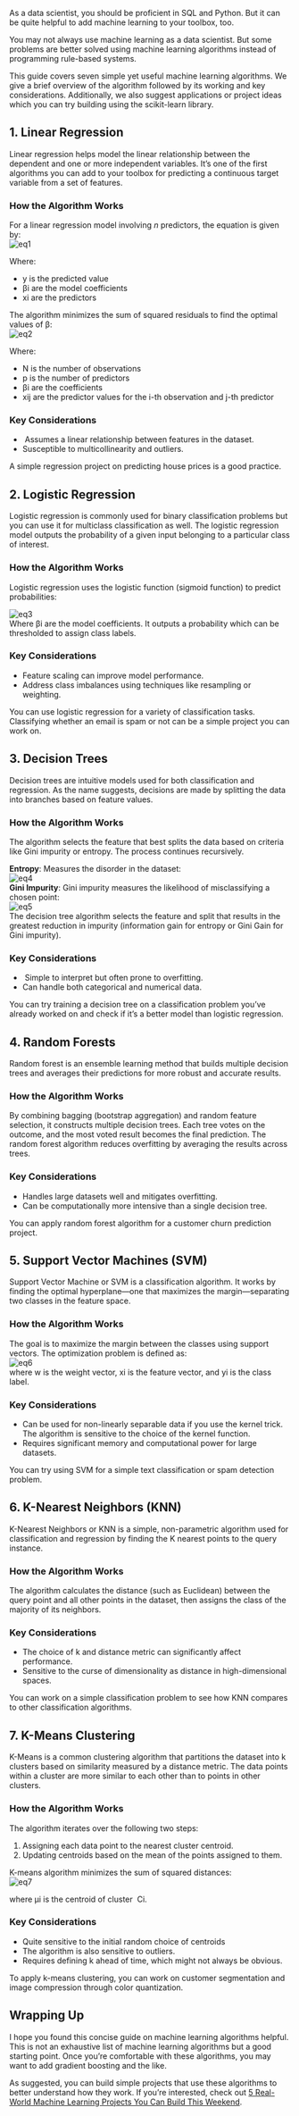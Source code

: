 
As a data scientist, you should be proficient in SQL and Python. But it can be quite helpful to add machine learning to your toolbox, too.

You may not always use machine learning as a data scientist. But some problems are better solved using machine learning algorithms instead of programming rule-based systems.

This guide covers seven simple yet useful machine learning algorithms. We give a brief overview of the algorithm followed by its working and key considerations. Additionally, we also suggest applications or project ideas which you can try building using the scikit-learn library.

## 1. Linear Regression

Linear regression helps model the linear relationship between the dependent and one or more independent variables. It’s one of the first algorithms you can add to your toolbox for predicting a continuous target variable from a set of features.

### How the Algorithm Works

For a linear regression model involving _n_ predictors, the equation is given by:  
![eq1](https://www.kdnuggets.com/wp-content/uploads/lin.png)

Where:

- y is the predicted value
- βi are the model coefficients
- xi are the predictors

The algorithm minimizes the sum of squared residuals to find the optimal values of β:  
![eq2](https://www.kdnuggets.com/wp-content/uploads/rss.png)

Where:

- N is the number of observations
- p is the number of predictors
- βi are the coefficients
- xij are the predictor values for the i-th observation and j-th predictor

### Key Considerations

-  Assumes a linear relationship between features in the dataset.
- Susceptible to multicollinearity and outliers.

A simple regression project on predicting house prices is a good practice.

## 2. Logistic Regression

Logistic regression is commonly used for binary classification problems but you can use it for multiclass classification as well. The logistic regression model outputs the probability of a given input belonging to a particular class of interest.

### How the Algorithm Works

Logistic regression uses the logistic function (sigmoid function) to predict probabilities:

![eq3](https://www.kdnuggets.com/wp-content/uploads/logreg.png)  
Where βi are the model coefficients. It outputs a probability which can be thresholded to assign class labels.

### Key Considerations

- Feature scaling can improve model performance.
- Address class imbalances using techniques like resampling or weighting.

You can use logistic regression for a variety of classification tasks. Classifying whether an email is spam or not can be a simple project you can work on.

## 3. Decision Trees

Decision trees are intuitive models used for both classification and regression. As the name suggests, decisions are made by splitting the data into branches based on feature values.

### How the Algorithm Works

The algorithm selects the feature that best splits the data based on criteria like Gini impurity or entropy. The process continues recursively.

**Entropy**: Measures the disorder in the dataset:  
![eq4](https://www.kdnuggets.com/wp-content/uploads/entropy.png)  
**Gini Impurity**: Gini impurity measures the likelihood of misclassifying a chosen point:  
![eq5](https://www.kdnuggets.com/wp-content/uploads/gini.png)  
The decision tree algorithm selects the feature and split that results in the greatest reduction in impurity (information gain for entropy or Gini Gain for Gini impurity).

### Key Considerations

-  Simple to interpret but often prone to overfitting.
- Can handle both categorical and numerical data.

You can try training a decision tree on a classification problem you’ve already worked on and check if it’s a better model than logistic regression.

## 4. Random Forests

Random forest is an ensemble learning method that builds multiple decision trees and averages their predictions for more robust and accurate results.

### How the Algorithm Works

By combining bagging (bootstrap aggregation) and random feature selection, it constructs multiple decision trees. Each tree votes on the outcome, and the most voted result becomes the final prediction. The random forest algorithm reduces overfitting by averaging the results across trees.

### Key Considerations

- Handles large datasets well and mitigates overfitting.
- Can be computationally more intensive than a single decision tree.

You can apply random forest algorithm for a customer churn prediction project.

## 5. Support Vector Machines (SVM)

Support Vector Machine or SVM is a classification algorithm. It works by finding the optimal hyperplane—one that maximizes the margin—separating two classes in the feature space.

### How the Algorithm Works

The goal is to maximize the margin between the classes using support vectors. The optimization problem is defined as:  
![eq6](https://www.kdnuggets.com/wp-content/uploads/svm-1.png)  
where w is the weight vector, xi is the feature vector, and yi is the class label.

### Key Considerations

- Can be used for non-linearly separable data if you use the kernel trick. The algorithm is sensitive to the choice of the kernel function.
- Requires significant memory and computational power for large datasets.

You can try using SVM for a simple text classification or spam detection problem.

## 6. K-Nearest Neighbors (KNN)

K-Nearest Neighbors or KNN is a simple, non-parametric algorithm used for classification and regression by finding the K nearest points to the query instance.

### How the Algorithm Works

The algorithm calculates the distance (such as Euclidean) between the query point and all other points in the dataset, then assigns the class of the majority of its neighbors.

### Key Considerations

- The choice of k and distance metric can significantly affect performance.
- Sensitive to the curse of dimensionality as distance in high-dimensional spaces.

You can work on a simple classification problem to see how KNN compares to other classification algorithms.

## 7. K-Means Clustering

K-Means is a common clustering algorithm that partitions the dataset into k clusters based on similarity measured by a distance metric. The data points within a cluster are more similar to each other than to points in other clusters.

### How the Algorithm Works

The algorithm iterates over the following two steps:

1. Assigning each data point to the nearest cluster centroid.
2. Updating centroids based on the mean of the points assigned to them.

K-means algorithm minimizes the sum of squared distances:  
![eq7](https://www.kdnuggets.com/wp-content/uploads/kmeans-j.png)

where μi is the centroid of cluster  Ci.

### Key Considerations

- Quite sensitive to the initial random choice of centroids
- The algorithm is also sensitive to outliers.
- Requires defining k ahead of time, which might not always be obvious.

To apply k-means clustering, you can work on customer segmentation and image compression through color quantization.

## Wrapping Up

I hope you found this concise guide on machine learning algorithms helpful. This is not an exhaustive list of machine learning algorithms but a good starting point. Once you’re comfortable with these algorithms, you may want to add gradient boosting and the like.

As suggested, you can build simple projects that use these algorithms to better understand how they work. If you’re interested, check out [5 Real-World Machine Learning Projects You Can Build This Weekend](https://machinelearningmastery.com/5-real-world-machine-learning-projects-you-can-build-this-weekend/).